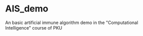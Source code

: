 # AIS_demo
An basic artificial immune algorithm demo in the "Computational Intelligence" course of PKU
